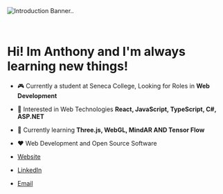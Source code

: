 <img src="https://github.com/AnthonyChablov/AnthonyChablov/assets/86855033/034aca54-56ef-4b4c-85dc-a254b185b8bf" alt="Introduction Banner.." style="text-align: center; margin-bottom: 30px;" />

<h1>Hi! Im Anthony and I'm always learning new things!</h1>

-   :video_game: Currently a student at Seneca College, Looking for Roles in **Web Development**
-   :monocle_face: Interested in Web Technologies **React, JavaScript, TypeScript, C#, ASP.NET**
-   :seedling: Currently learning **Three.js, WebGL, MindAR AND Tensor Flow**
-   :heart: Web Development and Open Source Software  
 
- [Website](https://www.anthonychablov.com/)
- [LinkedIn](https://www.linkedin.com/in/anthonychablov/)
- [Email](aechablov@gmail.com)
